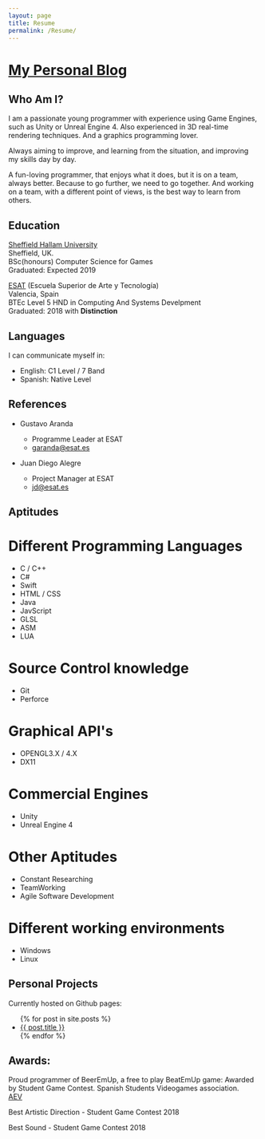 ```yaml
---
layout: page
title: Resume
permalink: /Resume/
---
```


# [My Personal Blog](http://unyankee.github.io/)

## Who Am I?


I am a passionate young programmer with experience using Game Engines, such as Unity or Unreal Engine 4. Also experienced in 3D real-time rendering techniques. And a graphics programming lover.



Always aiming to improve, and learning from the situation, and improving my skills day by day.


A fun-loving programmer, that enjoys what it does, but it is on a team, always better. Because to go further, we need to go together.
And working on a team, with a different point of views, is the best way to learn from others.


## Education
[Sheffield Hallam University](https://www.shu.ac.uk/)    
Sheffield, UK.  
BSc(honours) Computer Science for Games  
Graduated: Expected 2019  

[ESAT](http://www.esat.es/) (Escuela Superior de Arte y Tecnología)  
Valencia, Spain  
BTEc Level 5 HND in Computing And Systems Develpment  
Graduated: 2018 with **Distinction**  


## Languages

I can communicate myself in:

* English: C1 Level / 7 Band
* Spanish: Native Level

## References

* Gustavo Aranda
  * Programme Leader at ESAT
  * <garanda@esat.es>


* Juan Diego Alegre
  * Project Manager at ESAT
  * <jd@esat.es>


## Aptitudes

# Different Programming Languages

* C / C++
* C#
* Swift
* HTML / CSS
* Java
* JavScript
* GLSL
* ASM
* LUA

# Source Control knowledge

* Git
* Perforce

# Graphical API's

* OPENGL3.X / 4.X
* DX11

# Commercial Engines

* Unity
* Unreal Engine 4

# Other Aptitudes

* Constant Researching
* TeamWorking
* Agile Software Development


# Different working environments

* Windows 
* Linux

## Personal Projects

Currently hosted on Github pages: 
<ul>
  {% for post in site.posts %}
    <li>
      <a href="{{ post.url }}">{{ post.title }}</a>
    </li>
  {% endfor %}
</ul>



## Awards:

Proud programmer of BeerEmUp, a free to play BeatEmUp game: Awarded by Student Game Contest.
Spanish Students Videogames association.  
[AEV](http://studentgamecontest.aev.org.es/)

Best Artistic Direction - Student Game Contest 2018

Best Sound - Student Game Contest 2018







